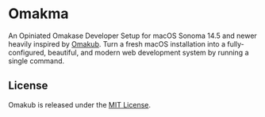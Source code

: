 # Omakma

An Opiniated Omakase Developer Setup for macOS Sonoma 14.5 and newer heavily inspired by [Omakub](https://github.com/basecamp/omakub). Turn a fresh macOS installation into a fully-configured, beautiful, and modern web development system by running a single command.

## License

Omakub is released under the [MIT License](https://opensource.org/licenses/MIT).
